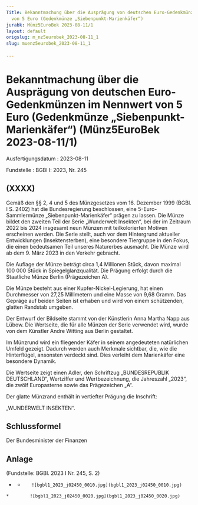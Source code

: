 ```yaml
---
Title: Bekanntmachung über die Ausprägung von deutschen Euro-Gedenkmünzen im Nennwert
  von 5 Euro (Gedenkmünze „Siebenpunkt-Marienkäfer“)
jurabk: Münz5EuroBek 2023-08-11/1
layout: default
origslug: m_nz5eurobek_2023-08-11_1
slug: muenz5eurobek_2023-08-11_1

---
```


# Bekanntmachung über die Ausprägung von deutschen Euro-Gedenkmünzen im Nennwert von 5 Euro (Gedenkmünze „Siebenpunkt-Marienkäfer“) (Münz5EuroBek 2023-08-11/1)

Ausfertigungsdatum
:   2023-08-11

Fundstelle
:   BGBl I: 2023, Nr. 245


## (XXXX)

Gemäß den §§ 2, 4 und 5 des Münzgesetzes vom 16. Dezember 1999 (BGBl.
I S. 2402) hat die Bundesregierung beschlossen, eine 5-Euro-
Sammlermünze „Siebenpunkt-Marienkäfer“ prägen zu lassen. Die Münze
bildet den zweiten Teil der Serie „Wunderwelt Insekten“, bei der im
Zeitraum 2022 bis 2024 insgesamt neun Münzen mit teilkolorierten
Motiven erscheinen werden. Die Serie stellt, auch vor dem Hintergrund
aktueller Entwicklungen (Insektensterben), eine besondere Tiergruppe
in den Fokus, die einen bedeutsamen Teil unseres Naturerbes ausmacht.
Die Münze wird ab dem 9. März 2023 in den Verkehr gebracht.

Die Auflage der Münze beträgt circa 1,4 Millionen Stück, davon maximal
100 000 Stück in Spiegelglanzqualität. Die Prägung erfolgt durch die
Staatliche Münze Berlin (Prägezeichen A).

Die Münze besteht aus einer Kupfer-Nickel-Legierung, hat einen
Durchmesser von 27,25 Millimetern und eine Masse von 9,68 Gramm. Das
Gepräge auf beiden Seiten ist erhaben und wird von einem schützenden,
glatten Randstab umgeben.

Der Entwurf der Bildseite stammt von der Künstlerin Anna Martha Napp
aus Lübow. Die Wertseite, die für alle Münzen der Serie verwendet
wird, wurde von dem Künstler Andre Witting aus Berlin gestaltet.

Im Münzrund wird ein fliegender Käfer in seinem angedeuteten
natürlichen Umfeld gezeigt. Dadurch werden auch Merkmale sichtbar,
die, wie die Hinterflügel, ansonsten verdeckt sind. Dies verleiht dem
Marienkäfer eine besondere Dynamik.

Die Wertseite zeigt einen Adler, den Schriftzug „BUNDESREPUBLIK
DEUTSCHLAND“, Wertziffer und Wertbezeichnung, die Jahreszahl „2023“,
die zwölf Europasterne sowie das Prägezeichen „A“.

Der glatte Münzrand enthält in vertiefter Prägung die Inschrift:

„WUNDERWELT INSEKTEN“.


## Schlussformel

Der Bundesminister der Finanzen


## Anlage

(Fundstelle: BGBl. 2023 I Nr. 245, S. 2)


*    *        ![bgbl1_2023_j02450_0010.jpg](bgbl1_2023_j02450_0010.jpg)
    *        ![bgbl1_2023_j02450_0020.jpg](bgbl1_2023_j02450_0020.jpg)


